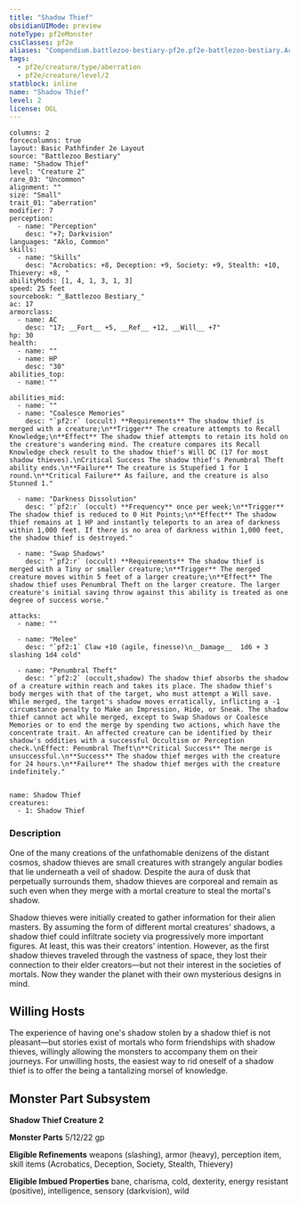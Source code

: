 ```yaml
---
title: "Shadow Thief"
obsidianUIMode: preview
noteType: pf2eMonster
cssClasses: pf2e
aliases: "Compendium.battlezoo-bestiary-pf2e.pf2e-battlezoo-bestiary.Actor.MyuNngK1n5aqNUSh" 
tags:
  - pf2e/creature/type/aberration
  - pf2e/creature/level/2
statblock: inline
name: "Shadow Thief"
level: 2
license: OGL
---
```


```statblock
columns: 2
forcecolumns: true
layout: Basic Pathfinder 2e Layout
source: "Battlezoo Bestiary"
name: "Shadow Thief"
level: "Creature 2"
rare_03: "Uncommon"
alignment: ""
size: "Small"
trait_01: "aberration"
modifier: 7
perception:
  - name: "Perception"
    desc: "+7; Darkvision"
languages: "Aklo, Common"
skills:
  - name: "Skills"
    desc: "Acrobatics: +8, Deception: +9, Society: +9, Stealth: +10, Thievery: +8, "
abilityMods: [1, 4, 1, 3, 1, 3]
speed: 25 feet
sourcebook: "_Battlezoo Bestiary_"
ac: 17
armorclass:
  - name: AC
    desc: "17; __Fort__ +5, __Ref__ +12, __Will__ +7"
hp: 30
health:
  - name: ""
  - name: HP
    desc: "30"
abilities_top:
  - name: ""

abilities_mid:
  - name: ""
  - name: "Coalesce Memories"
    desc: "`pf2:r` (occult) **Requirements** The shadow thief is merged with a creature;\n**Trigger** The creature attempts to Recall Knowledge;\n**Effect** The shadow thief attempts to retain its hold on the creature's wandering mind. The creature compares its Recall Knowledge check result to the shadow thief's Will DC (17 for most shadow thieves).\nCritical Success The shadow thief's Penumbral Theft ability ends.\n**Failure** The creature is Stupefied 1 for 1 round.\n**Critical Failure** As failure, and the creature is also Stunned 1."

  - name: "Darkness Dissolution"
    desc: "`pf2:r` (occult) **Frequency** once per week;\n**Trigger** The shadow thief is reduced to 0 Hit Points;\n**Effect** The shadow thief remains at 1 HP and instantly teleports to an area of darkness within 1,000 feet. If there is no area of darkness within 1,000 feet, the shadow thief is destroyed."

  - name: "Swap Shadows"
    desc: "`pf2:r` (occult) **Requirements** The shadow thief is merged with a Tiny or smaller creature;\n**Trigger** The merged creature moves within 5 feet of a larger creature;\n**Effect** The shadow thief uses Penumbral Theft on the larger creature. The larger creature's initial saving throw against this ability is treated as one degree of success worse."

attacks:
  - name: ""

  - name: "Melee"
    desc: "`pf2:1` Claw +10 (agile, finesse)\n__Damage__  1d6 + 3 slashing 1d4 cold"

  - name: "Penumbral Theft"
    desc: "`pf2:2` (occult,shadow) The shadow thief absorbs the shadow of a creature within reach and takes its place. The shadow thief's body merges with that of the target, who must attempt a Will save. While merged, the target's shadow moves erratically, inflicting a -1 circumstance penalty to Make an Impression, Hide, or Sneak. The shadow thief cannot act while merged, except to Swap Shadows or Coalesce Memories or to end the merge by spending two actions, which have the concentrate trait. An affected creature can be identified by their shadow's oddities with a successful Occultism or Perception check.\nEffect: Penumbral Theft\n**Critical Success** The merge is unsuccessful.\n**Success** The shadow thief merges with the creature for 24 hours.\n**Failure** The shadow thief merges with the creature indefinitely."
 
```

```encounter-table
name: Shadow Thief
creatures:
  - 1: Shadow Thief
```


### Description
One of the many creations of the unfathomable denizens of the distant cosmos, shadow thieves are small creatures with strangely angular bodies that lie underneath a veil of shadow. Despite the aura of dusk that perpetually surrounds them, shadow thieves are corporeal and remain as such even when they merge with a mortal creature to steal the mortal's shadow.

Shadow thieves were initially created to gather information for their alien masters. By assuming the form of different mortal creatures' shadows, a shadow thief could infiltrate society via progressively more important figures. At least, this was their creators' intention. However, as the first shadow thieves traveled through the vastness of space, they lost their connection to their elder creators—but not their interest in the societies of mortals. Now they wander the planet with their own mysterious designs in mind.

## Willing Hosts

The experience of having one's shadow stolen by a shadow thief is not pleasant—but stories exist of mortals who form friendships with shadow thieves, willingly allowing the monsters to accompany them on their journeys. For unwilling hosts, the easiest way to rid oneself of a shadow thief is to offer the being a tantalizing morsel of knowledge.

## Monster Part Subsystem

**Shadow Thief Creature 2**

**Monster Parts** 5/12/22 gp

**Eligible Refinements** weapons (slashing), armor (heavy), perception item, skill items (Acrobatics, Deception, Society, Stealth, Thievery)

**Eligible Imbued Properties** bane, charisma, cold, dexterity, energy resistant (positive), intelligence, sensory (darkvision), wild
